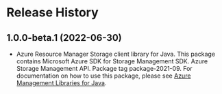 # Release History

## 1.0.0-beta.1 (2022-06-30)

- Azure Resource Manager Storage client library for Java. This package contains Microsoft Azure SDK for Storage Management SDK. Azure Storage Management API. Package tag package-2021-09. For documentation on how to use this package, please see [Azure Management Libraries for Java](https://aka.ms/azsdk/java/mgmt).
